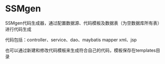# SSMgen
SSMgen代码生成器，通过配置数据源、代码模板及数据表（为空数据库所有表）进行代码生成

代码包括：controller、service、dao、maybatis mapper xml、jsp

也可以通过新建和修改代码模板来生成符合自己的代码，模板保存在templates目录
